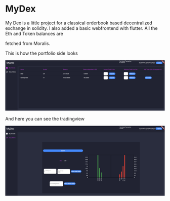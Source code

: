 # MyDex

My Dex is a little project for a classical orderbook based decentralized exchange in solidity. I also added a basic webfrontend with flutter. All the Eth and Token balances are

fetched from Moralis.

This is how the portfolio side looks

![plot](./pictures/Portfolio.png)

And here you can see the tradingview

![plot](./pictures/TradingView.png)

